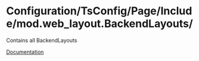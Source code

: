 # Configuration/TsConfig/Page/Include/mod.web_layout.BackendLayouts/

Contains all BackendLayouts

[Documentation](https://docs.typo3.org/m/typo3/reference-coreapi/main/en-us/ApiOverview/Backend/BackendLayout.html)